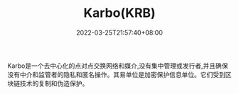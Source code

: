 ﻿---
weight: 
title: "Karbo(KRB)"
description: "Karbo是一个去中心化的点对点交换网络和媒介,没有集中管理或发行者,并且确保没有中介和监管者的隐私和匿名操作"
date: 2022-03-25T21:57:40+08:00
lastmod: 2022-03-25T16:45:40+08:00
draft: false
authors: ["Metabd"]
featuredImage: "karbokrb.webp"
link: ""
tags: ["数字代币","Karbo(KRB)"]
categories: ["navigation"]
navigation: ["数字代币"]
lightgallery: true
toc: true
pinned: false
recommend: false
recommend1: false
---
Karbo是一个去中心化的点对点交换网络和媒介,没有集中管理或发行者,并且确保没有中介和监管者的隐私和匿名操作。其易单位是加密保护信息单位。它们受到区块链技术的复制和伪造保护。
